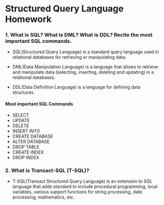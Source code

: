 # Structured Query Language Homework

### 1. What is SQL? What is DML? What is DDL? Recite the most important SQL commands.

- SQL(Structured Query Language) is a standard query language used in relational databases for retrieving or manipulating data.

- DML(Data Manipulation Language) is a language that allows to retrieve and manipulate data (selecting, inserting, deleting and updating) in a relational databases.

- DDL(Data Definition Language) is a language for defining data structures.

#### Most important SQL Commands

- SELECT
- UPDATE
- DELETE
- INSERT INTO
- CREATE DATABASE
- ALTER DATABASE
- DROP TABLE
- CREATE INDEX
- DROP INDEX

### 2. What is Transact-SQL (T-SQL)?

- T-SQL(Transact Structured Query Language) is an extension to SQL language that adds standard to include procedural programming, local variables, various support functions for string processing, date processing, mathematics, etc.



